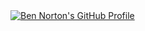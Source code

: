 <a href="https://github.com/23lekh/LekhRanka">
    <picture>
      <source media="(prefers-color-scheme: dark)" srcset="https://raw.githubusercontent.com/23lekh/LekhRanka/refs/heads/main/dark_mode.svg">
      <img alt="Ben Norton's GitHub Profile" src="https://raw.githubusercontent.com/23lekh/LekhRanka/refs/heads/main/light_mode.svg">
    </picture>
  </a>
